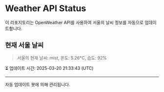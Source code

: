 
# Weather API Status

이 리포지토리는 OpenWeather API를 사용하여 서울의 날씨 정보를 자동으로 업데이트합니다.

## 현재 서울 날씨
> 서울의 현재 날씨: mist, 온도: 5.26°C, 습도: 92%

⏳ 업데이트 시간: 2025-03-20 21:33:43 (UTC)

---
자동 업데이트 봇에 의해 관리됩니다.
